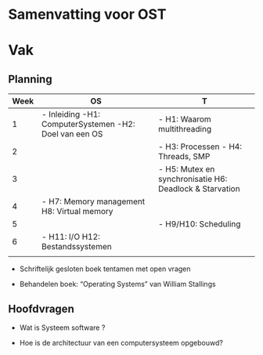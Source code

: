 # Samenvatting voor OST 

# Vak
## Planning
| Week 	| OS                                                       	| T                                                     	|
|------	|----------------------------------------------------------	|-------------------------------------------------------	|
| 1    	|  - Inleiding  -H1: ComputerSystemen -H2: Doel van een OS 	| - H1: Waarom multithreading                            	|
| 2    	|                                                          	| - H3: Processen - H4: Threads, SMP                    	|
| 3    	|                                                          	| - H5: Mutex en synchronisatie H6: Deadlock & Starvation 	|
| 4    	| - H7: Memory management H8: Virtual memory                |                                                       	|
| 5    	|                                                          	| - H9/H10: Scheduling                                    	|
| 6    	| - H11: I/O H12: Bestandssystemen                          |                                                       	|
|      	|                                                          	|                                                       	|


- Schriftelijk gesloten boek tentamen met open vragen

- Behandelen boek: “Operating Systems” van William Stallings

## Hoofdvragen
- Wat is Systeem software ?

- Hoe is de architectuur van een computersysteem opgebouwd?

